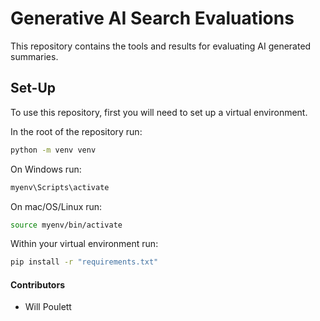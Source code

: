 # Generative AI Search Evaluations

This repository contains the tools and results for evaluating AI generated summaries.

## Set-Up

To use this repository, first you will need to set up a virtual environment.

In the root of the repository run:

```bash
python -m venv venv
```

On Windows run:

```bash
myenv\Scripts\activate
```

On mac/OS/Linux run:

```bash
source myenv/bin/activate
```

Within your virtual environment run:

```bash
pip install -r "requirements.txt"
```

#### Contributors
- Will Poulett